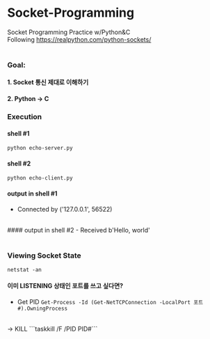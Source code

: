 # Socket-Programming
Socket Programming Practice w/Python&amp;C <br/>
Following https://realpython.com/python-sockets/<br/><br/>

### Goal:<br/>
#### 1. Socket 통신 제대로 이해하기
#### 2. Python -> C
### Execution
#### shell #1
```python echo-server.py```
<br/>
#### shell #2
```python echo-client.py```
<br/>
#### output in shell #1
 - Connected by ('127.0.0.1', 56522)
<br/>
#### output in shell #2
 - Received b'Hello, world'
<br/><br/>

### Viewing Socket State
```netstat -an```
#### 이미 LISTENING 상태인 포트를 쓰고 싶다면?
- Get PID
```Get-Process -Id (Get-NetTCPConnection -LocalPort 포트#).OwningProcess```
<br/>
-> KILL
```taskkill /F /PID PID#```



